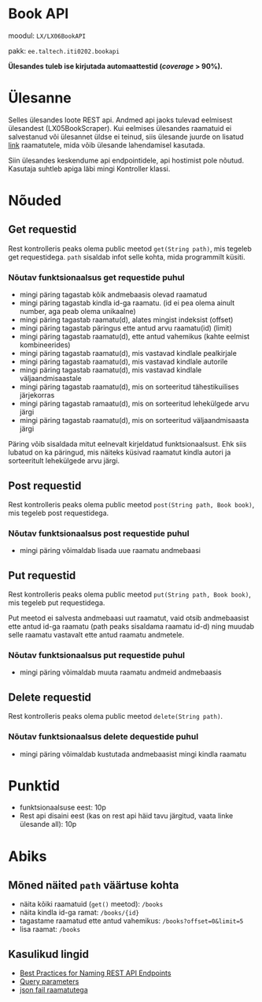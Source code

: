 # Book API

moodul: `LX/LX06BookAPI`

pakk: `ee.taltech.iti0202.bookapi`

**Ülesandes tuleb ise kirjutada automaattestid (_coverage_ > 90%).**

# Ülesanne
Selles ülesandes loote REST api. Andmed api jaoks tulevad eelmisest ülesandest (LX05BookScraper). Kui eelmises ülesandes raamatuid
ei salvestanud või ülesannet üldse ei teinud, siis ülesande juurde on lisatud [link](https://iti0202-2021.pages.taltech.ee/public/files/books.json) raamatutele, mida
võib ülesande lahendamisel kasutada.

Siin ülesandes keskendume api endpointidele, api hostimist pole nõutud. Kasutaja suhtleb apiga läbi mingi Kontroller klassi.


# Nõuded

## Get requestid

Rest kontrolleris peaks olema public meetod `get(String path)`, mis tegeleb get requestidega. `path` sisaldab infot
selle kohta, mida programmilt küsiti.

### Nõutav funktsionaalsus get requestide puhul

- mingi päring tagastab kõik andmebaasis olevad raamatud
- mingi päring tagastab kindla id-ga raamatu. (id ei pea olema ainult number, aga peab olema unikaalne)
- mingi päring tagastab raamatu(d), alates mingist indeksist (offset)
- mingi päring tagastab päringus ette antud arvu raamatu(id) (limit)
- mingi päring tagastab raamatu(d), ette antud vahemikus (kahte eelmist kombineerides)
- mingi päring tagastab raamatu(d), mis vastavad kindlale pealkirjale
- mingi päring tagastab raamatu(d), mis vastavad kindlale autorile
- mingi päring tagastab raamatu(d), mis vastavad kindlale väljaandmisaastale
- mingi päring tagastab raamatu(d), mis on sorteeritud tähestikuilises järjekorras
- mingi päring tagastab ramaatu(d), mis on sorteeritud lehekülgede arvu järgi
- mingi päring tagastab raamatu(d), mis on sorteeritud väljaandmisaasta järgi

Päring võib sisaldada mitut eelnevalt kirjeldatud funktsionaalsust. Ehk siis lubatud on ka päringud, mis näiteks küsivad
raamatut kindla autori ja sorteeritult lehekülgede arvu järgi.


## Post requestid

Rest kontrolleris peaks olema public meetod `post(String path, Book book)`, mis tegeleb post requestidega.

### Nõutav funktsionaalsus post requestide puhul

- mingi päring võimaldab lisada uue raamatu andmebaasi


## Put requestid

Rest kontrolleris peaks olema public meetod `put(String path, Book book)`, mis tegeleb put requestidega.

Put meetod ei salvesta andmebaasi uut raamatut, vaid otsib andmebaasist ette antud id-ga raamatu (path peaks sisaldama raamatu id-d)
ning muudab selle raamatu vastavalt ette antud raamatu andmetele.

### Nõutav funktsionaalsus put requestide puhul

- mingi päring võimaldab muuta raamatu andmeid andmebaasis

## Delete requestid

Rest kontrolleris peaks olema public meetod `delete(String path)`.

### Nõutav funktsionaalsus delete dequestide puhul

- mingi päring võimaldab kustutada andmebaasist mingi kindla raamatu

# Punktid
- funktsionaalsuse eest: 10p
- Rest api disaini eest (kas on rest api häid tavu järgitud, vaata linke ülesande all): 10p

# Abiks

## Mõned näited `path` väärtuse kohta
- näita kõiki raamatuid (`get()` meetod): `/books`
- näita kindla id-ga ramat: `/books/{id}`
- tagastame raamatud ette antud vahemikus: `/books?offset=0&limit=5`
- lisa raamat: `/books`


## Kasulikud lingid

- [Best Practices for Naming REST API Endpoints](https://nordicapis.com/10-best-practices-for-naming-api-endpoints/)
- [Query parameters](https://rapidapi.com/blog/api-glossary/parameters/query/)
- [json fail raamatutega](https://iti0202-2021.pages.taltech.ee/public/files/books.json)

